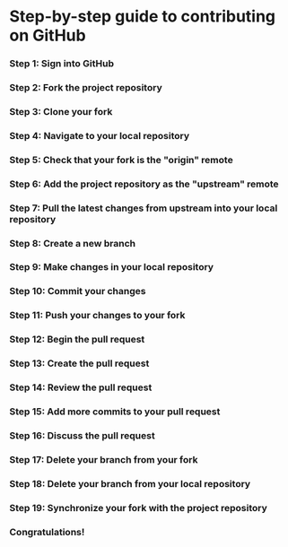 # Step-by-step guide to contributing on GitHub

<!-- https://www.dataschool.io/how-to-contribute-on-github/ -->
### Step 1: Sign into GitHub

### Step 2: Fork the project repository
### Step 3: Clone your fork

### Step 4: Navigate to your local repository
### Step 5: Check that your fork is the "origin" remote

### Step 6: Add the project repository as the "upstream" remote

### Step 7: Pull the latest changes from upstream into your local repository

### Step 8: Create a new branch

### Step 9: Make changes in your local repository

### Step 10: Commit your changes

### Step 11: Push your changes to your fork 

### Step 12: Begin the pull request

### Step 13: Create the pull request

### Step 14: Review the pull request

### Step 15: Add more commits to your pull request

### Step 16: Discuss the pull request

### Step 17: Delete your branch from your fork

### Step 18: Delete your branch from your local repository

### Step 19: Synchronize your fork with the project repository

### Congratulations!